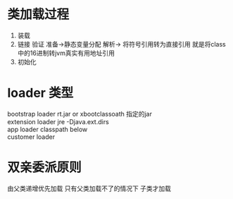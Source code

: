 # 类加载过程
1. 装载
2. 链接 验证  准备->静态变量分配  解析-> 将符号引用转为直接引用 就是将class中的16进制转jvm真实有用地址引用
3. 初始化

# loader 类型
bootstrap loader  rt.jar  or xbootclassoath 指定的jar  
extension loader jre -Djava.ext.dirs  
app loader classpath below  
customer loader  

# 双亲委派原则
由父类递增优先加载  只有父类加载不了的情况下  子类才加载  

